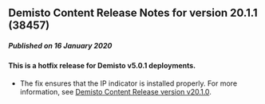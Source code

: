 ## Demisto Content Release Notes for version 20.1.1 (38457)
##### Published on 16 January 2020
#### This is a hotfix release for Demisto v5.0.1 deployments.
* The fix ensures that the IP indicator is installed properly.
For more information, see [Demisto Content Release version v20.1.0](https://github.com/demisto/content/releases/tag/20.1.0).
